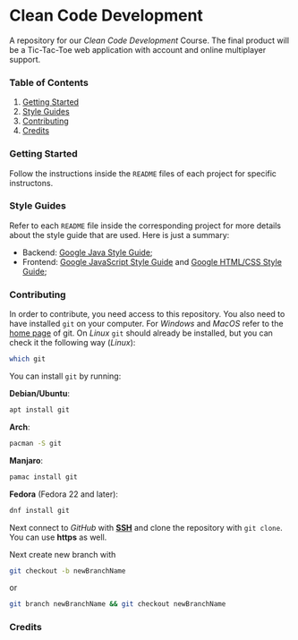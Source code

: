 # Clean Code Development
A repository for our *Clean Code Development* Course. The final product will be a Tic-Tac-Toe web application with account and online multiplayer support. 

### Table of Contents
1. [Getting Started](#getting-started)
2. [Style Guides](#style-guides)
3. [Contributing](#contributing)
4. [Credits](#credits)


### Getting Started

Follow the instructions inside the `README` files of each project for specific instructons. 

### Style Guides

Refer to each `README` file inside the corresponding project for more details about the style guide that are used. Here is just a summary:

- Backend: [Google Java Style Guide](https://google.github.io/styleguide/javaguide.html);
- Frontend: [Google JavaScript Style Guide](https://google.github.io/styleguide/jsguide.html) and [Google HTML/CSS Style Guide](https://google.github.io/styleguide/htmlcssguide.html);
<!-- - Each task should be its own branch and Pull Request; -->

### Contributing

In order to contribute, you need access to this repository. You also need to have installed `git` on your computer. For *Windows* and *MacOS* refer to the [home page](https://git-scm.com/) of git. On *Linux* `git` should already be installed, but you can check it the following way (*Linux*):

```bash
which git
```

You can install `git` by running:

**Debian/Ubuntu**:
```bash
apt install git
```

**Arch**:
```bash
pacman -S git
```

**Manjaro**:
```bash
pamac install git
```

**Fedora** (Fedora 22 and later):
```bash
dnf install git
```

Next connect to *GitHub* with [**SSH**](https://docs.github.com/en/authentication/connecting-to-github-with-ssh) and clone the repository with `git clone`. You can use **https** as well.

Next create new branch with
```bash
git checkout -b newBranchName
```
or 
```bash
git branch newBranchName && git checkout newBranchName
```

### Credits